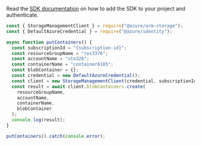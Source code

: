 Read the [SDK documentation](https://github.com/Azure/azure-sdk-for-js/blob/%40azure%2Farm-storage_17.2.0/sdk/storage/arm-storage/README.md) on how to add the SDK to your project and authenticate.

```javascript
const { StorageManagementClient } = require("@azure/arm-storage");
const { DefaultAzureCredential } = require("@azure/identity");

async function putContainers() {
  const subscriptionId = "{subscription-id}";
  const resourceGroupName = "res3376";
  const accountName = "sto328";
  const containerName = "container6185";
  const blobContainer = {};
  const credential = new DefaultAzureCredential();
  const client = new StorageManagementClient(credential, subscriptionId);
  const result = await client.blobContainers.create(
    resourceGroupName,
    accountName,
    containerName,
    blobContainer
  );
  console.log(result);
}

putContainers().catch(console.error);
```
